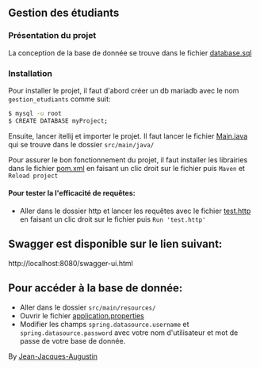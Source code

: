 ## Gestion des étudiants

### Présentation du projet
La conception de la base de donnée se trouve dans le fichier [database.sql](database.sql)

### Installation
Pour installer le projet, il faut d'abord créer un db mariadb avec le nom `gestion_etudiants` comme suit:
```bash
$ mysql -u root 
$ CREATE DATABASE myProject;
```
Ensuite, lancer itellij et importer le projet.
Il faut lancer le fichier [Main.java](src/main/java/Main.java) qui se trouve dans le dossier `src/main/java/`

Pour assurer le bon fonctionnement du projet, il faut installer les librairies dans le fichier [pom.xml](pom.xml) en faisant un clic droit sur le fichier puis `Maven` et `Reload project`

#### Pour tester la l'efficacité de requêtes:
- Aller dans le dossier http et lancer les requêtes avec le fichier [test.http](http/test.http) en faisant un clic droit sur le fichier puis `Run 'test.http'`

## Swagger est disponible sur le lien suivant:
http://localhost:8080/swagger-ui.html

## Pour accéder à la base de donnée:
- Aller dans le dossier `src/main/resources/`
- Ouvrir le fichier [application.properties](src/main/resources/application.properties)
- Modifier les champs `spring.datasource.username` et `spring.datasource.password` avec votre nom d'utilisateur et mot de passe de votre base de donnée.


By [Jean-Jacques-Augustin]()
